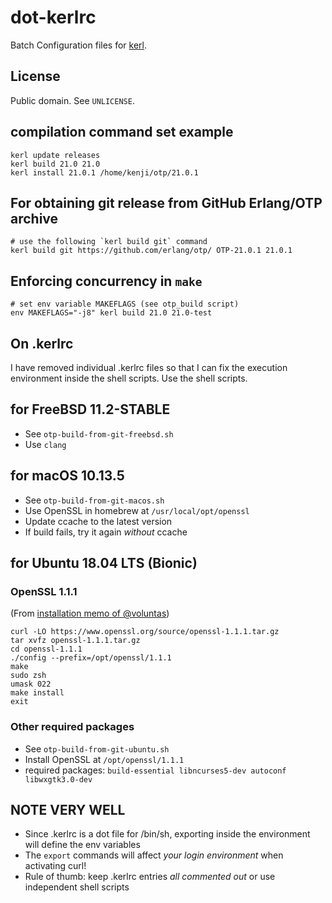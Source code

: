 # dot-kerlrc

Batch Configuration files for [kerl](https://github.com/kerl/kerl/).

## License

Public domain. See `UNLICENSE`.

## compilation command set example

    kerl update releases
    kerl build 21.0 21.0
    kerl install 21.0.1 /home/kenji/otp/21.0.1

## For obtaining git release from GitHub Erlang/OTP archive

    # use the following `kerl build git` command
    kerl build git https://github.com/erlang/otp/ OTP-21.0.1 21.0.1

## Enforcing concurrency in `make`

    # set env variable MAKEFLAGS (see otp_build script)
    env MAKEFLAGS="-j8" kerl build 21.0 21.0-test

## On .kerlrc

I have removed individual .kerlrc files so that I can fix the execution environment inside the shell scripts. Use the shell scripts.

## for FreeBSD 11.2-STABLE

* See `otp-build-from-git-freebsd.sh`
* Use `clang`

## for macOS 10.13.5

* See `otp-build-from-git-macos.sh`
* Use OpenSSL in homebrew at `/usr/local/opt/openssl`
* Update ccache to the latest version
* If build fails, try it again *without* ccache

## for Ubuntu 18.04 LTS (Bionic)

### OpenSSL 1.1.1

(From [installation memo of @voluntas](https://gist.github.com/voluntas/303d0ca6cfe3869497a8da37f143f946))

```
curl -LO https://www.openssl.org/source/openssl-1.1.1.tar.gz
tar xvfz openssl-1.1.1.tar.gz
cd openssl-1.1.1
./config --prefix=/opt/openssl/1.1.1
make
sudo zsh
umask 022
make install
exit
```

### Other required packages

* See `otp-build-from-git-ubuntu.sh`
* Install OpenSSL at `/opt/openssl/1.1.1`
* required packages: `build-essential libncurses5-dev autoconf libwxgtk3.0-dev`

## NOTE VERY WELL

* Since .kerlrc is a dot file for /bin/sh, exporting inside the environment will define the env variables
* The `export` commands will affect *your login environment* when activating curl!
* Rule of thumb: keep .kerlrc entries *all commented out* or use independent shell scripts
